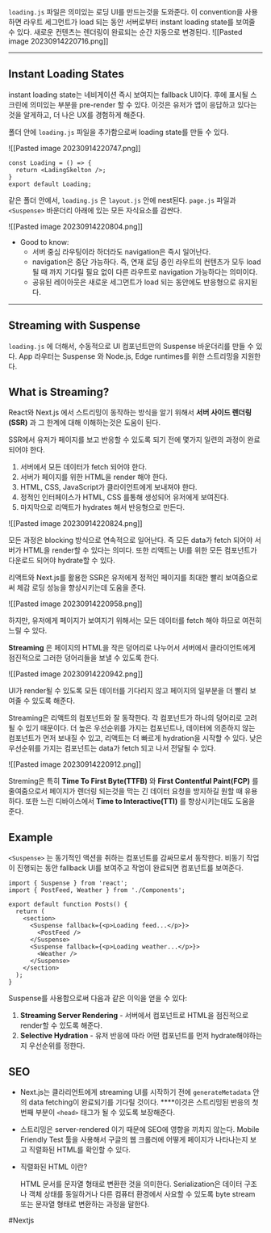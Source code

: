 `loading.js` 파일은 의미있는 로딩 UI를 만드는것을 도와준다. 이 convention을 사용하면 라우트 세그먼트가 load 되는 동안 서버로부터 instant loading state를 보여줄 수 있다. 새로운 컨텐츠는 렌더링이 완료되는 순간 자동으로 변경된다.
![[Pasted image 20230914220716.png]]

---

## Instant Loading States

instant loading state는 네비게이션 즉시 보여지는 fallback UI이다. 후에 표시될 스크린에 의미있는 부분을 pre-render 할 수 있다. 이것은 유저가 앱이 응답하고 있다는 것을 알게하고, 더 나은 UX를 경험하게 해준다.

폴더 안에 `loading.js` 파일을 추가함으로써 loading state를 만들 수 있다.

![[Pasted image 20230914220747.png]]

```tsx
const Loading = () => {
  return <LadingSkelton />;
}
export default Loading;
```

같은 폴더 안에서, `loading.js` 은 `layout.js` 안에 nest된다. `page.js` 파일과 `<Suspense>` 바운더리 아래에 있는 모든 자식요소를 감싼다.

![[Pasted image 20230914220804.png]]

- Good to know:
    - 서버 중심 라우팅이라 하더라도 navigation은 즉시 일어난다.
    - navigation은 중단 가능하다. 즉, 연재 로딩 중인 라우트의 컨텐츠가 모두 load 될 때 까지 기다릴 필요 없이 다른 라우트로 navigation 가능하다는 의미이다.
    - 공유된 레이아웃은 새로운 세그먼트가 load 되는 동안에도 반응형으로 유지된다.

---

## Streaming with Suspense

`loading.js` 에 더해서, 수동적으로 UI 컴포넌트만의 Suspense 바운더리를 만들 수 있다. App 라우터는 Suspense 와 Node.js, Edge runtimes를 위한 스트리밍을 지원한다.

## What is Streaming?

React와 Next.js 에서 스트리밍이 동작하는 방식을 알기 위해서 **서버 사이드 렌더링(SSR)** 과 그 한계에 대해 이해하는것은 도움이 된다.

SSR에서 유저가 페이지를 보고 반응할 수 있도록 되기 전에 몇가지 일련의 과정이 완료되어야 한다.

1. 서버에서 모든 데이터가 fetch 되어야 한다.
2. 서버가 페이지를 위한 HTML을 render 해야 한다.
3. HTML, CSS, JavaScript가 클라이언트에게 보내져야 한다.
4. 정적인 인터페이스가 HTML, CSS 를통해 생성되어 유저에게 보여진다.
5. 마지막으로 리액트가 hydrates 해서 반응형으로 만든다.

![[Pasted image 20230914220824.png]]

모든 과정은 blocking 방식으로 연속적으로 일어난다. 즉 모든 data가 fetch 되어야 서버가 HTML을 render할 수 있다는 의미다. 또한 리액트는 UI를 위한 모든 컴포넌트가 다운로드 되어야 hydrate할 수 있다.

리액트와 Next.js를 활용한 SSR은 유저에게 정적인 페이지를 최대한 빨리 보여줌으로써 체감 로딩 성능을 향상시키는데 도움을 준다.

![[Pasted image 20230914220958.png]]

하지만, 유저에게 페이지가 보여지기 위해서는 모든 데이터를 fetch 해야 하므로 여전히 느릴 수 있다.

**Streaming** 은 페이지의 HTML을 작은 덩어리로 나누어서 서버에서 클라이언트에게 점진적으로 그러한 덩어리들을 보낼 수 있도록 한다.

![[Pasted image 20230914220942.png]]

UI가 render될 수 있도록 모든 데이터를 기다리지 않고 페이지의 일부분을 더 빨리 보여줄 수 있도록 해준다.

Streaming은 리액트의 컴포넌트와 잘 동작한다. 각 컴포넌트가 하나의 덩어리로 고려될 수 있기 때문이다. 더 높은 우선순위를 가지는 컴포넌트나, 데이터에 의존하지 않는 컴포넌트가 먼저 보내질 수 있고, 리액트는 더 빠르게 hydration을 시작할 수 있다. 낮은 우선순위를 가지는 컴포넌트는 data가 fetch 되고 나서 전달될 수 있다.

![[Pasted image 20230914220912.png]]

Streming은 특히 **Time To First Byte(TTFB)** 와 **First Contentful Paint(FCP)** 를 줄여줌으로서 페이지가 렌더링 되는것을 막는 긴 데이터 요청을 방지하길 원할 때 유용하다. 또한 느린 디바이스에서 **Time to Interactive(TTI)** 를 향상시키는데도 도움을 준다.

## Example

`<Suspense>` 는 동기적인 액션을 취하는 컴포넌트를 감싸므로서 동작한다. 비동기 작업이 진행되는 동안 fallback UI를 보여주고 작업이 완료되면 컴포넌트를 보여준다.

```tsx
import { Suspense } from 'react';
import { PostFeed, Weather } from './Components';
 
export default function Posts() {
  return (
    <section>
      <Suspense fallback={<p>Loading feed...</p>}>
        <PostFeed />
      </Suspense>
      <Suspense fallback={<p>Loading weather...</p>}>
        <Weather />
      </Suspense>
    </section>
  );
}
```

Suspense를 사용함으로써 다음과 같은 이익을 얻을 수 있다:

1. **Streaming Server Rendering** - 서버에서 컴포넌트로 HTML을 점진적으로 render할 수 있도록 해준다.
2. **Selective Hydration** - 유저 반응에 따라 어떤 컴포넌트를 먼저 hydrate해야하는지 우선순위를 정한다.

## SEO

- Next.js는 클라리언트에게 streaming UI를 시작하기 전에 `generateMetadata` 안의 data fetching이 완료되기를 기다릴 것이다. ****이것은 스트리밍된 반응의 첫번째 부분이 `<head>` 태그가 될 수 있도록 보장해준다.
    
- 스트리밍은 server-rendered 이기 때문에 SEO에 영향을 끼치지 않는다. Mobile Friendly Test 툴을 사용해서 구글의 웹 크롤러에 어떻게 페이지가 나타나는지 보고 직렬화된 HTML를 확인할 수 있다.
    
- 직렬화된 HTML 이란?
    
    HTML 문서를 문자열 형태로 변환한 것을 의미한다. Serialization은 데이터 구조나 객체 상태를 동일하거나 다른 컴퓨터 환경에서 사요할 수 있도록 byte stream 또는 문자열 형태로 변환하는 과정을 말한다.

#Nextjs 
